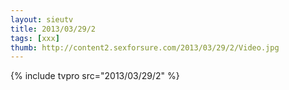 ```yaml
--- 
layout: sieutv
title: 2013/03/29/2
tags: [xxx]
thumb: http://content2.sexforsure.com/2013/03/29/2/Video.jpg
---
```

{% include tvpro src="2013/03/29/2" %} 
